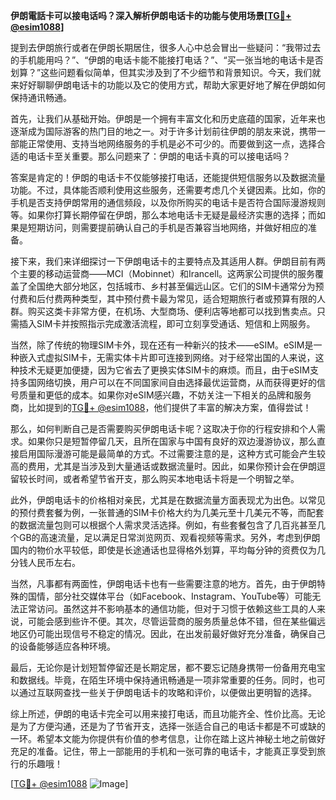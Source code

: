 **伊朗電話卡可以接电话吗？深入解析伊朗电话卡的功能与使用场景[[TG💪+ @esim1088](https://t.me/s/esim1088)]**

提到去伊朗旅行或者在伊朗长期居住，很多人心中总会冒出一些疑问：“我带过去的手机能用吗？”、“伊朗的电话卡能不能接打电话？”、“买一张当地的电话卡是否划算？”这些问题看似简单，但其实涉及到了不少细节和背景知识。今天，我们就来好好聊聊伊朗电话卡的功能以及它的使用方式，帮助大家更好地了解在伊朗如何保持通讯畅通。

首先，让我们从基础开始。伊朗是一个拥有丰富文化和历史底蕴的国家，近年来也逐渐成为国际游客的热门目的地之一。对于许多计划前往伊朗的朋友来说，携带一部能正常使用、支持当地网络服务的手机是必不可少的。而要做到这一点，选择合适的电话卡至关重要。那么问题来了：伊朗的电话卡真的可以接电话吗？

答案是肯定的！伊朗的电话卡不仅能够接打电话，还能提供短信服务以及数据流量功能。不过，具体能否顺利使用这些服务，还需要考虑几个关键因素。比如，你的手机是否支持伊朗常用的通信频段，以及你所购买的电话卡是否符合国际漫游规则等。如果你打算长期停留在伊朗，那么本地电话卡无疑是最经济实惠的选择；而如果是短期访问，则需要提前确认自己的手机是否兼容当地网络，并做好相应的准备。

接下来，我们来详细探讨一下伊朗电话卡的主要特点及其适用人群。伊朗目前有两个主要的移动运营商——MCI（Mobinnet）和Irancell。这两家公司提供的服务覆盖了全国绝大部分地区，包括城市、乡村甚至偏远山区。它们的SIM卡通常分为预付费和后付费两种类型，其中预付费卡最为常见，适合短期旅行者或预算有限的人群。购买这类卡非常方便，在机场、大型商场、便利店等地都可以找到售卖点。只需插入SIM卡并按照指示完成激活流程，即可立刻享受通话、短信和上网服务。

当然，除了传统的物理SIM卡外，现在还有一种新兴的技术——eSIM。eSIM是一种嵌入式虚拟SIM卡，无需实体卡片即可连接到网络。对于经常出国的人来说，这种技术无疑更加便捷，因为它省去了更换实体SIM卡的麻烦。而且，由于eSIM支持多国网络切换，用户可以在不同国家间自由选择最优运营商，从而获得更好的信号质量和更低的成本。如果你对eSIM感兴趣，不妨关注一下相关的品牌和服务商，比如提到的[TG💪+ @esim1088](https://t.me/s/esim1088)，他们提供了丰富的解决方案，值得尝试！

那么，如何判断自己是否需要购买伊朗电话卡呢？这取决于你的行程安排和个人需求。如果你只是短暂停留几天，且所在国家与中国有良好的双边漫游协议，那么直接启用国际漫游可能是最简单的方式。不过需要注意的是，这种方式可能会产生较高的费用，尤其是当涉及到大量通话或数据流量时。因此，如果你预计会在伊朗逗留较长时间，或者希望节省开支，那么购买本地电话卡将是一个明智之举。

此外，伊朗电话卡的价格相对亲民，尤其是在数据流量方面表现尤为出色。以常见的预付费套餐为例，一张普通的SIM卡价格大约为几美元至十几美元不等，而配套的数据流量包则可以根据个人需求灵活选择。例如，有些套餐包含了几百兆甚至几个GB的高速流量，足以满足日常浏览网页、观看视频等需求。另外，考虑到伊朗国内的物价水平较低，即使是长途通话也显得格外划算，平均每分钟的资费仅为几分钱人民币左右。

当然，凡事都有两面性，伊朗电话卡也有一些需要注意的地方。首先，由于伊朗特殊的国情，部分社交媒体平台（如Facebook、Instagram、YouTube等）可能无法正常访问。虽然这并不影响基本的通信功能，但对于习惯于依赖这些工具的人来说，可能会感到些许不便。其次，尽管运营商的服务质量总体不错，但在某些偏远地区仍可能出现信号不稳定的情况。因此，在出发前最好做好充分准备，确保自己的设备能够适应各种环境。

最后，无论你是计划短暂停留还是长期定居，都不要忘记随身携带一份备用充电宝和数据线。毕竟，在陌生环境中保持通讯畅通是一项非常重要的任务。同时，也可以通过互联网查找一些关于伊朗电话卡的攻略和评价，以便做出更明智的选择。

综上所述，伊朗的电话卡完全可以用来接打电话，而且功能齐全、性价比高。无论是为了方便沟通，还是为了节省开支，选择一张适合自己的电话卡都是不可或缺的一环。希望本文能为你提供有价值的参考信息，让你在踏上这片神秘土地之前做好充足的准备。记住，带上一部能用的手机和一张可靠的电话卡，才能真正享受到旅行的乐趣哦！

[[TG💪+ @esim1088](https://t.me/s/esim1088) ![Image](https://i.postimg.cc/4NQfJmqS/Snipaste-2025-05-13-00-14-12.png)]